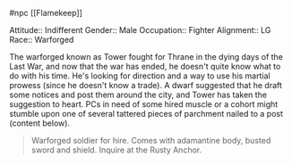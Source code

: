  #npc [[Flamekeep]]

Attitude:: Indifferent
Gender:: Male
Occupation:: Fighter
Alignment:: LG
Race:: Warforged

The warforged known as Tower fought for Thrane in the dying days of the Last War, and now that the war has ended, he doesn't quite know what to do with his time. He's looking for direction and a way to use his martial prowess (since he doesn't know a trade). A dwarf suggested that he draft some notices and post them around the city, and Tower has taken the suggestion to heart. PCs in need of some hired muscle or a cohort might stumble upon one of several tattered pieces of parchment nailed to a post (content below).

> Warforged soldier for hire. Comes with adamantine body, busted sword and shield. Inquire at the Rusty Anchor.
